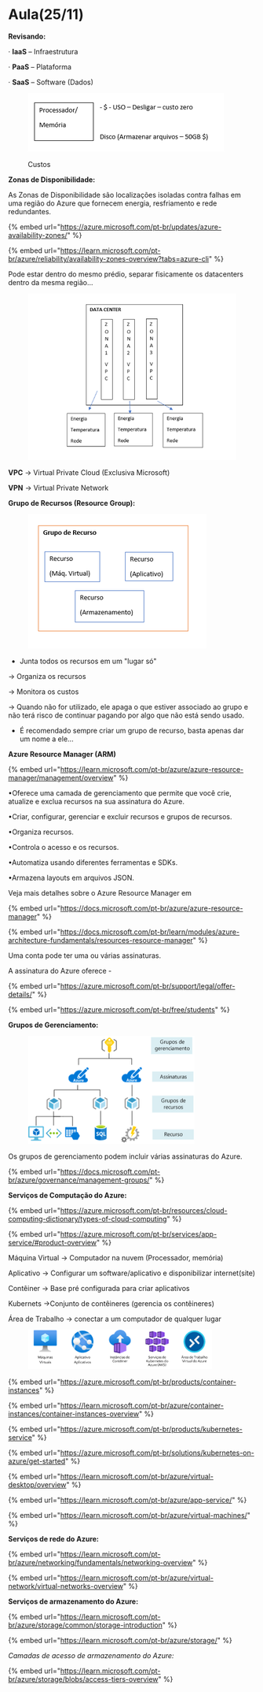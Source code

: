 # Aula(25/11)

**Revisando:**

·         **IaaS** – Infraestrutura

·        **PaaS** – Plataforma

·        **SaaS** – Software (Dados)

&#x20;

<figure><img src=".gitbook/assets/image (1) (1).png" alt=""><figcaption><p>Custos</p></figcaption></figure>

**Zonas de Disponibilidade:**

As Zonas de Disponibilidade são localizações isoladas contra falhas em uma região do Azure que fornecem energia, resfriamento e rede redundantes.

{% embed url="https://azure.microsoft.com/pt-br/updates/azure-availability-zones/" %}

{% embed url="https://learn.microsoft.com/pt-br/azure/reliability/availability-zones-overview?tabs=azure-cli" %}

Pode estar dentro do mesmo prédio, separar fisicamente os datacenters dentro da mesma região...

<figure><img src=".gitbook/assets/image (2) (1).png" alt="" width="424"><figcaption></figcaption></figure>

**VPC** -> Virtual Private Cloud (Exclusiva Microsoft)

**VPN** -> Virtual Private Network



**Grupo de Recursos (Resource Group):**

<figure><img src=".gitbook/assets/image (2).png" alt=""><figcaption></figcaption></figure>

* Junta todos os recursos em um "lugar só"

\-> Organiza os recursos

\-> Monitora os custos

\-> Quando não for utilizado, ele apaga o que estiver associado ao grupo e não terá risco de continuar pagando por algo que não está sendo usado.

* É recomendado sempre criar um grupo de recurso, basta apenas dar um nome a ele...

**Azure Resource Manager (ARM)**

{% embed url="https://learn.microsoft.com/pt-br/azure/azure-resource-manager/management/overview" %}

•Oferece uma camada de gerenciamento que permite que você crie, atualize e exclua recursos na sua assinatura do Azure.

•Criar, configurar, gerenciar e excluir recursos e grupos de recursos.

•Organiza recursos.

•Controla o acesso e os recursos.

•Automatiza usando diferentes ferramentas e SDKs.

•Armazena layouts em arquivos JSON.

Veja mais detalhes sobre o Azure Resource Manager em&#x20;

{% embed url="https://docs.microsoft.com/pt-br/azure/azure-resource-manager" %}

{% embed url="https://docs.microsoft.com/pt-br/learn/modules/azure-architecture-fundamentals/resources-resource-manager" %}

Uma conta pode ter uma ou várias assinaturas.

A assinatura do Azure oferece -&#x20;

{% embed url="https://azure.microsoft.com/pt-br/support/legal/offer-details/" %}

{% embed url="https://azure.microsoft.com/pt-br/free/students" %}

**Grupos de Gerenciamento:**

<figure><img src=".gitbook/assets/image.png" alt="" width="339"><figcaption></figcaption></figure>

Os grupos de gerenciamento podem incluir várias assinaturas do Azure.

{% embed url="https://docs.microsoft.com/pt-br/azure/governance/management-groups/" %}

**Serviços de Computação do Azure:**

{% embed url="https://azure.microsoft.com/pt-br/resources/cloud-computing-dictionary/types-of-cloud-computing" %}

{% embed url="https://azure.microsoft.com/pt-br/services/app-service/#product-overview" %}

Máquina Virtual -> Computador na nuvem (Processador, memória)

Aplicativo -> Configurar um software/aplicativo e disponibilizar internet(site)

Contêiner -> Base pré configurada para criar aplicativos

Kubernets ->Conjunto de contêineres (gerencia os contêineres)

Área de Trabalho -> conectar a um computador de qualquer lugar

<figure><img src=".gitbook/assets/image (1).png" alt="" width="375"><figcaption></figcaption></figure>

{% embed url="https://azure.microsoft.com/pt-br/products/container-instances" %}

{% embed url="https://learn.microsoft.com/pt-br/azure/container-instances/container-instances-overview" %}

{% embed url="https://azure.microsoft.com/pt-br/products/kubernetes-service" %}

{% embed url="https://azure.microsoft.com/pt-br/solutions/kubernetes-on-azure/get-started" %}

{% embed url="https://learn.microsoft.com/pt-br/azure/virtual-desktop/overview" %}

{% embed url="https://learn.microsoft.com/pt-br/azure/app-service/" %}

{% embed url="https://learn.microsoft.com/pt-br/azure/virtual-machines/" %}

**Serviços de rede do Azure:**



{% embed url="https://learn.microsoft.com/pt-br/azure/networking/fundamentals/networking-overview" %}

{% embed url="https://learn.microsoft.com/pt-br/azure/virtual-network/virtual-networks-overview" %}

**Serviços de armazenamento do Azure:**

{% embed url="https://learn.microsoft.com/pt-br/azure/storage/common/storage-introduction" %}

{% embed url="https://learn.microsoft.com/pt-br/azure/storage/" %}

_Camadas de acesso de armazenamento do Azure:_

{% embed url="https://learn.microsoft.com/pt-br/azure/storage/blobs/access-tiers-overview" %}
